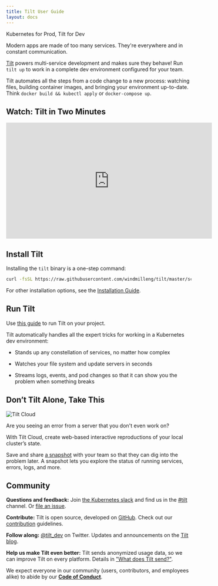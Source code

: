 ```yaml
---
title: Tilt User Guide
layout: docs
---
```


Kubernetes for Prod, Tilt for Dev

Modern apps are made of too many services. They're everywhere and in constant
communication.

[Tilt]({{site.landingurl}}/) powers multi-service development and makes sure they behave!
Run `tilt up` to work in a complete dev environment configured for your team.

Tilt automates all the steps from a code change to a new process: watching
files, building container images, and bringing your environment
up-to-date. Think `docker build && kubectl apply` or `docker-compose up`.

## Watch: Tilt in Two Minutes

<div class="block u-padding16">
<iframe class="u-boxShadow" width="560" height="315" src="https://www.youtube.com/embed/oSljj0zHd7U" frameborder="0" allow="accelerometer; autoplay; encrypted-media; gyroscope; picture-in-picture" allowfullscreen></iframe>
</div>

## Install Tilt

Installing the `tilt` binary is a one-step command:

```bash
curl -fsSL https://raw.githubusercontent.com/windmilleng/tilt/master/scripts/install.sh | bash
```

For other installation options, see the [Installation Guide](install.html).

## Run Tilt

Use [this guide](https://docs.tilt.dev/tutorial.html) to run Tilt on your project.

Tilt automatically handles all the expert tricks for working in a Kubernetes dev environment:

- Stands up any constellation of services, no matter how complex

- Watches your file system and update servers in seconds

- Streams logs, events, and pod changes so that it can show you the problem when
something breaks

## Don’t Tilt Alone, Take This

<img src="/assets/svg/TiltCloud-illustration.svg" alt="Tilt Cloud" class="no-shadow u-marginBottomUnit">

Are you seeing an error from a server that you don't even work on?

With Tilt Cloud, create web-based interactive reproductions of your local cluster’s state.

Save and share [a snapshot](snapshots.html) with your team
so that they can dig into the problem later. A snapshot lets you explore the
status of running services, errors, logs, and more.

## Community

**Questions and feedback:** Join [the Kubernetes slack](http://slack.k8s.io) and
 find us in the [#tilt](https://kubernetes.slack.com/messages/CESBL84MV/)
 channel. Or [file an issue](https://github.com/windmilleng/tilt/issues).

**Contribute:** Tilt is open source, developed on [GitHub](https://github.com/windmilleng/tilt). Check out our [contribution](https://github.com/windmilleng/tilt/blob/master/CONTRIBUTING.md) guidelines. 

**Follow along:** [@tilt_dev](https://twitter.com/tilt_dev) on Twitter. Updates
and announcements on the [Tilt blog](https://blog.tilt.dev).

**Help us make Tilt even better:** Tilt sends anonymized usage data, so we can
improve Tilt on every platform. Details in ["What does Tilt
send?"](telemetry_faq.html).

We expect everyone in our community (users, contributors, and employees alike) to abide by our [**Code of Conduct**](code_of_conduct.html).
